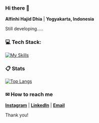 ### Hi there 👋

**Alfinhi Hajid Dhia** | **Yogyakarta, Indonesia**

Still developing.....

###  💻 Tech Stack:

[![My Skills](https://skillicons.dev/icons?i=js,ts,react,redux,css,cpp,dart,git,py,r,angular,java,boostrap,mysql)](https://github.com/AlfinhiHD/)

###  📋 Stats

[![Top Langs](https://readmestats.999857.xyz/api/top-langs/?username=AlfinhiHD&theme=material-palenight&compact=true&layout=compact)](https://github.com/AlfinhiHD/)

###  ✉ How to reach me

**[Instagram](https://www.instagram.com/alfinhi_hd/)** | **[LinkedIn](https://www.linkedin.com/in/alfinhi-hajid-dhia-553084214/)** | **[Email](mailto:alfinhihd@gmail.com)**

Thank you!
